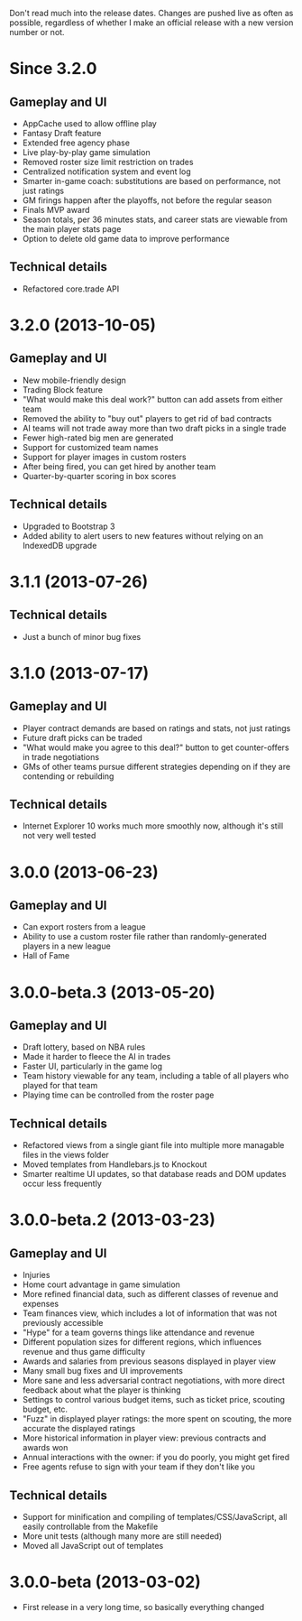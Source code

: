 Don't read much into the release dates. Changes are pushed live as often as
possible, regardless of whether I make an official release with a new version
number or not.

# Since 3.2.0

## Gameplay and UI

- AppCache used to allow offline play
- Fantasy Draft feature
- Extended free agency phase
- Live play-by-play game simulation
- Removed roster size limit restriction on trades
- Centralized notification system and event log
- Smarter in-game coach: substitutions are based on performance, not just ratings
- GM firings happen after the playoffs, not before the regular season
- Finals MVP award
- Season totals, per 36 minutes stats, and career stats are viewable from the main player stats page
- Option to delete old game data to improve performance

## Technical details

- Refactored core.trade API

# 3.2.0 (2013-10-05)

## Gameplay and UI

- New mobile-friendly design
- Trading Block feature
- "What would make this deal work?" button can add assets from either team
- Removed the ability to "buy out" players to get rid of bad contracts
- AI teams will not trade away more than two draft picks in a single trade
- Fewer high-rated big men are generated
- Support for customized team names
- Support for player images in custom rosters
- After being fired, you can get hired by another team
- Quarter-by-quarter scoring in box scores

## Technical details

- Upgraded to Bootstrap 3
- Added ability to alert users to new features without relying on an IndexedDB upgrade

# 3.1.1 (2013-07-26)

## Technical details

- Just a bunch of minor bug fixes

# 3.1.0 (2013-07-17)

## Gameplay and UI

- Player contract demands are based on ratings and stats, not just ratings
- Future draft picks can be traded
- "What would make you agree to this deal?" button to get counter-offers in trade negotiations
- GMs of other teams pursue different strategies depending on if they are contending or rebuilding

## Technical details

- Internet Explorer 10 works much more smoothly now, although it's still not very well tested

# 3.0.0 (2013-06-23)

## Gameplay and UI

- Can export rosters from a league
- Ability to use a custom roster file rather than randomly-generated players in a new league
- Hall of Fame

# 3.0.0-beta.3 (2013-05-20)

## Gameplay and UI

- Draft lottery, based on NBA rules
- Made it harder to fleece the AI in trades
- Faster UI, particularly in the game log
- Team history viewable for any team, including a table of all players who played for that team
- Playing time can be controlled from the roster page

## Technical details

- Refactored views from a single giant file into multiple more managable files in the views folder
- Moved templates from Handlebars.js to Knockout
- Smarter realtime UI updates, so that database reads and DOM updates occur less frequently

# 3.0.0-beta.2 (2013-03-23)

## Gameplay and UI

- Injuries
- Home court advantage in game simulation
- More refined financial data, such as different classes of revenue and expenses
- Team finances view, which includes a lot of information that was not previously accessible
- "Hype" for a team governs things like attendance and revenue
- Different population sizes for different regions, which influences revenue and thus game difficulty
- Awards and salaries from previous seasons displayed in player view
- Many small bug fixes and UI improvements
- More sane and less adversarial contract negotiations, with more direct feedback about what the player is thinking
- Settings to control various budget items, such as ticket price, scouting budget, etc.
- "Fuzz" in displayed player ratings: the more spent on scouting, the more accurate the displayed ratings
- More historical information in player view: previous contracts and awards won
- Annual interactions with the owner: if you do poorly, you might get fired
- Free agents refuse to sign with your team if they don't like you

## Technical details

- Support for minification and compiling of templates/CSS/JavaScript, all easily controllable from the Makefile
- More unit tests (although many more are still needed)
- Moved all JavaScript out of templates

# 3.0.0-beta (2013-03-02)

- First release in a very long time, so basically everything changed